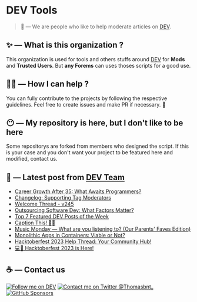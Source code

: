 # DEV Tools

> 🔧 — We are people who like to help moderate articles on [DEV](https://dev.to).

## ✨ — What is this organization ?

This organization is used for tools and others stuffs around [DEV](https://dev.to) for **Mods** and **Trusted Users**. But __any Forems__ can uses thoses scripts for a good use.


## 💪🏼 — How I can help ?

You can fully contribute to the projects by following the respective guidelines. Feel free to create issues and make PR if necessary. 🎉

## 😶 — My repository is here, but I don't like to be here

Some repositorys are forked from members who designed the script. If this is your case and you don't want your project to be featured here and modified, contact us.

## 📝 — Latest post from [DEV Team](https://dev.to/devteam)

<!-- BLOG-POST-LIST:START -->
- [Career Growth After 35: What Awaits Programmers?](https://dev.to/devteam/career-growth-after-35-what-awaits-programmers-1ff0)
- [Changelog: Supporting Tag Moderators](https://dev.to/devteam/changelog-supporting-tag-moderators-38i)
- [Welcome Thread - v245](https://dev.to/devteam/welcome-thread-v245-l3p)
- [Outsourcing Software Dev: What Factors Matter?](https://dev.to/devteam/outsourcing-software-dev-what-factors-matter-42a5)
- [Top 7 Featured DEV Posts of the Week](https://dev.to/devteam/top-7-featured-dev-posts-of-the-week-2jnj)
- [Caption This! 🤔💭](https://dev.to/devteam/caption-this-3hlb)
- [Music Monday — What are you listening to? &lpar;Our Parents&#39; Faves Edition&rpar;](https://dev.to/devteam/music-monday-what-are-you-listening-to-our-parents-faves-edition-635)
- [Monolithic Apps in Containers: Viable or Not?](https://dev.to/devteam/monolithic-apps-in-containers-viable-or-not-11pm)
- [Hacktoberfest 2023 Help Thread: Your Community Hub!](https://dev.to/devteam/hacktoberfest-2023-help-thread-your-community-hub-4o69)
- [💻🎃 Hacktoberfest 2023 is Here!](https://dev.to/devteam/hacktoberfest-2023-is-here-58bo)
<!-- BLOG-POST-LIST:END -->


## ☕ — Contact us

[![Follow me on DEV](https://img.shields.io/badge/dev.to-%2308090A.svg?&style=for-the-badge&logo=dev.to&logoColor=white&alt=devto)](https://dev.to/thomasbnt)
[![Contact me on Twitter @Thomasbnt_](https://img.shields.io/badge/Contact%20me%20on%20Twitter-%231DA1F2.svg?&style=for-the-badge&logo=twitter&logoColor=white&alt=twitter)](https://twitter.com/messages/1142357270-1142357270?text=Hello,%20I%20contact%20you%20from%20devtotools%20&recipient_id=1142357270) [![GitHub Sponsors](https://img.shields.io/badge/Sponsor%20me-%23EA54AE.svg?&style=for-the-badge&logo=github-sponsors&logoColor=white)](https://github.com/sponsors/thomasbnt)


